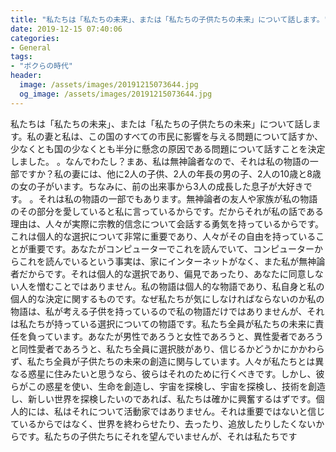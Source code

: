 ```yaml
---
title: "私たちは「私たちの未来」、または「私たちの子供たちの未来」について話します。"
date: 2019-12-15 07:40:06
categories:
- General
tags:
- "ボクらの時代"
header:
  image: /assets/images/20191215073644.jpg
  og_image: /assets/images/20191215073644.jpg
---
```


私たちは「私たちの未来」、または「私たちの子供たちの未来」について話します。私の妻と私は、この国のすべての市民に影響を与える問題について話すか、少なくとも国の少なくとも半分に懸念の原因である問題について話すことを決定しました。 。なんでわたし？まあ、私は無神論者なので、それは私の物語の一部ですか？私の妻には、他に2人の子供、2人の年長の男の子、2人の10歳と8歳の女の子がいます。ちなみに、前の出来事から3人の成長した息子が大好きです。 。それは私の物語の一部でもあります。無神論者の友人や家族が私の物語のその部分を愛していると私に言っているからです。だからそれが私の話である理由は、人々が実際に宗教的信念について会話する勇気を持っているからです。これは個人的な選択について非常に重要であり、人々がその自由を持っていることが重要です。あなたがコンピューターでこれを読んでいて、コンピューターからこれを読んでいるという事実は、家にインターネットがなく、また私が無神論者だからです。それは個人的な選択であり、偏見であったり、あなたに同意しない人を憎むことではありません。私の物語は個人的な物語であり、私自身と私の個人的な決定に関するものです。なぜ私たちが気にしなければならないのか私の物語は、私が考える子供を持っているので私の物語だけではありませんが、それは私たちが持っている選択についての物語です。私たち全員が私たちの未来に責任を負っています。あなたが男性であろうと女性であろうと、異性愛者であろうと同性愛者であろうと、私たち全員に選択肢があり、信じるかどうかにかかわらず、私たち全員が子供たちの未来の創造に関与しています。人々が私たちとは異なる惑星に住みたいと思うなら、彼らはそれのために行くべきです。しかし、彼らがこの惑星を使い、生命を創造し、宇宙を探検し、宇宙を探検し、技術を創造し、新しい世界を探検したいのであれば、私たちは確かに興奮するはずです。個人的には、私はそれについて活動家ではありません。それは重要ではないと信じているからではなく、世界を終わらせたり、去ったり、追放したりしたくないからです。私たちの子供たちにそれを望んでいませんが、それは私たちです
